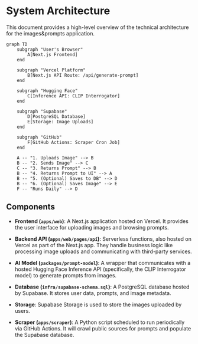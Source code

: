 # System Architecture

This document provides a high-level overview of the technical architecture for the images&prompts application.

```mermaid
graph TD
    subgraph "User's Browser"
        A[Next.js Frontend]
    end

    subgraph "Vercel Platform"
        B[Next.js API Route: /api/generate-prompt]
    end

    subgraph "Hugging Face"
        C[Inference API: CLIP Interrogator]
    end

    subgraph "Supabase"
        D[PostgreSQL Database]
        E[Storage: Image Uploads]
    end

    subgraph "GitHub"
        F[GitHub Actions: Scraper Cron Job]
    end

    A -- "1. Uploads Image" --> B
    B -- "2. Sends Image" --> C
    C -- "3. Returns Prompt" --> B
    B -- "4. Returns Prompt to UI" --> A
    B -- "5. (Optional) Saves to DB" --> D
    B -- "6. (Optional) Saves Image" --> E
    F -- "Runs Daily" --> D
```

## Components

-   **Frontend (`apps/web`)**: A Next.js application hosted on Vercel. It provides the user interface for uploading images and browsing prompts.

-   **Backend API (`apps/web/pages/api`)**: Serverless functions, also hosted on Vercel as part of the Next.js app. They handle business logic like processing image uploads and communicating with third-party services.

-   **AI Model (`packages/prompt-model`)**: A wrapper that communicates with a hosted Hugging Face Inference API (specifically, the CLIP Interrogator model) to generate prompts from images.

-   **Database (`infra/supabase-schema.sql`)**: A PostgreSQL database hosted by Supabase. It stores user data, prompts, and image metadata.

-   **Storage**: Supabase Storage is used to store the images uploaded by users.

-   **Scraper (`apps/scraper`)**: A Python script scheduled to run periodically via GitHub Actions. It will crawl public sources for prompts and populate the Supabase database.